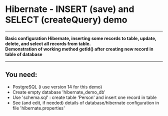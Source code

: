 <html>
<h1>Hibernate - INSERT (save) and SELECT (createQuery) demo</h1>
<hr />
<p>
<b>Basic configuration Hibernate, inserting some records to table, update, delete, and select all records from table.</b><br />
<b>Demonstration of working method getId() after creating new record in table of database</b>
</p>
<hr />
<h2>You need:</h2>
<ul>
<li>PostgreSQL (i use version 14 for this demo)</li>
<li>Create empty database 'hibernate_demo_db'</li>
<li>Use 'schema.sql' : create table 'Person' and insert one record in table</li>
<li>See (and edit, if needed) details of database/hibernate configuration in file 'hibernate.properties'</li>
</ul>
</html>